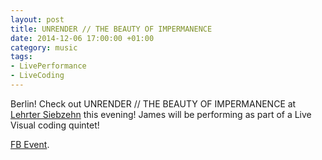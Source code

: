 ```yaml
---
layout: post
title: UNRENDER // THE BEAUTY OF IMPERMANENCE
date: 2014-12-06 17:00:00 +01:00
category: music
tags:
- LivePerformance
- LiveCoding
---
```

Berlin! Check out UNRENDER // THE BEAUTY OF IMPERMANENCE at [Lehrter Siebzehn](http://www.lehrtersiebzehn.de/) this evening! James will be performing as part of a Live Visual coding quintet!

[FB Event](https://www.facebook.com/events/593512517460675/).
